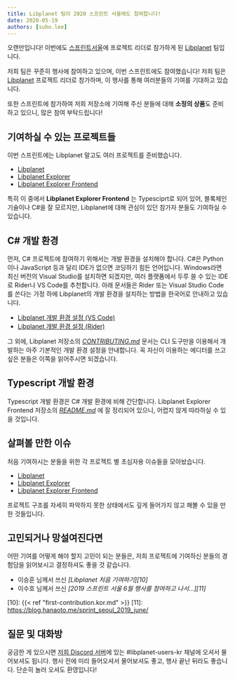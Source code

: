 ```yaml
---
title: Libplanet 팀이 2020 스프린트 서울에도 참여합니다!
date: 2020-05-19
authors: [suho.lee]
---
```


오랜만입니다! 이번에도 [스프린트서울][1]에 프로젝트 리더로 참가하게 된
[Libplanet] 팀입니다.

저희 팀은 꾸준히 행사에 참여하고 있으며, 이번 스프린트에도 참여했습니다!
저희 팀은 [Libplanet] 프로젝트 리더로 참가하며,
이 행사를 통해 여러분들의 기여를 기대하고 있습니다.

또한 스프린트에 참가하여 저희 저장소에 기여해 주신 분들에 대해 **소정의 상품**도 준비하고 있으니,
많은 참여 부탁드립니다!

[1]: https://sprintseoul.org/
[Libplanet]: https://libplanet.io/


기여하실 수 있는 프로젝트들
------------------------

이번 스프린트에는 Libplanet 말고도 여러 프로젝트를 준비했습니다.

- [Libplanet]
- [Libplanet Explorer]
- [Libplanet Explorer Frontend]

특히 이 중에서 **Libplanet Explorer Frontend** 는 Typesciprt로 되어 있어, 블록체인 기술이나
C#을 잘 모르지만, Libplanet에 대해 관심이 있던 참가자 분들도 기여하실 수 있습니다.

[Libplanet]: https://github.com/planetarium/libplanet
[Libplanet Explorer]: https://github.com/planetarium/libplanet-explorer
[Libplanet Explorer Frontend]: https://github.com/planetarium/libplanet-explorer-frontend

C# 개발 환경
---------

먼저, C# 프로젝트에  참여하기 위해서는 개발 환경을 설치해야 합니다.
C#은 Python이나 JavaScript 등과 달리 IDE가 없으면 코딩하기 힘든 언어입니다.
Windows라면 최신 버전의 Visual Studio를 설치하면 되겠지만, 여러 플랫폼에서
두루 쓸 수 있는 IDE로 Rider나 VS Code를 추천합니다. 아래 문서들은
Rider 또는 Visual Studio Code를 쓴다는 가정 하에 Libplanet의 개발 환경을
설치하는 방법을 한국어로 안내하고 있습니다.

 -  [Libplanet 개발 환경 설정 (VS Code)][5]
 -  [Libplanet 개발 환경 설정 (Rider)][6]

그 외에, Libplanet 저장소의 *[CONTRIBUTING.md]* 문서는 CLI 도구만을 이용해서 개발하는 아주
기본적인 개발 환경 설정을 안내합니다.  꼭 자신이 이용하는 에디터를 쓰고 싶은 분들은 이쪽을 읽어주시면
되겠습니다. 

[5]: https://gist.github.com/dahlia/5333634f62509293cd46c0e4ba65b2f5
[6]: https://gist.github.com/dahlia/08f6e659e2266e941ad026f591c30c9a
[CONTRIBUTING.md]: https://github.com/planetarium/libplanet/blob/master/CONTRIBUTING.md

Typescript 개발 환경
-------------------

Typescript 개발 환경은 C# 개발 환경에 비해 간단합니다. Libplanet Explorer Frontend 저장소의 *[README.md]*
에 잘 정리되어 있으니, 어렵지 않게 따라하실 수 있을 것입니다.

[README.md]: https://github.com/planetarium/libplanet-explorer-frontend/blob/master/README.md


살펴볼 만한 이슈
----------------

처음 기여하시는 분들을 위한 각 프로젝트 별 초심자용 이슈들을 모아놨습니다.
- [Libplanet][7]
- [Libplanet Explorer][8]
- [Libplanet Explorer Frontend][9]

프로젝트 구조를 자세히 파악하지 못한 상태에서도 깊게 들어가지 않고 해볼 수 있을 만한 것들입니다.

[7]: https://github.com/planetarium/libplanet/issues?q=is%3Aissue+is%3Aopen+label%3A%22good+first+issue%22
[8]: https://github.com/planetarium/libplanet-explorer/issues?q=is%3Aissue+is%3Aopen+label%3A%22good+first+issue%22
[9]: https://github.com/planetarium/libplanet-explorer-frontend/issues?q=is%3Aissue+is%3Aopen+label%3A%22good+first+issue%22

고민되거나 망설여진다면
----------------------

어떤 기여를 어떻게 해야 할지 고민이 되는 분들은, 저희 프로젝트에 기여하신 분들의 경험담을 읽어보시고
결정하셔도 좋을 것 같습니다.

- 이승훈 님께서 쓰신 <cite>[Libplanet 처음 기여하기][10]</cite>
- 이수호 님께서 쓰신 <cite>[2019 스프린트 서울 6월 행사를 참여하고 나서...][11]</cite>

[10]: {{< ref "first-contribution.kor.md" >}}
[11]: https://blog.hanaoto.me/sprint_seoul_2019_june/

질문 및 대화방
--------------

궁금한 게 있으시면 [저희 Discord 서버]에 있는 #libplanet-users-kr 채널에
오셔서 물어보셔도 됩니다.  행사 전에 미리 들어오셔서 물어보셔도 좋고, 행사 끝난 뒤라도
좋습니다. 단순히 놀러 오셔도 환영입니다!


[저희 Discord 서버]: https://discord.gg/wUgwkYW
